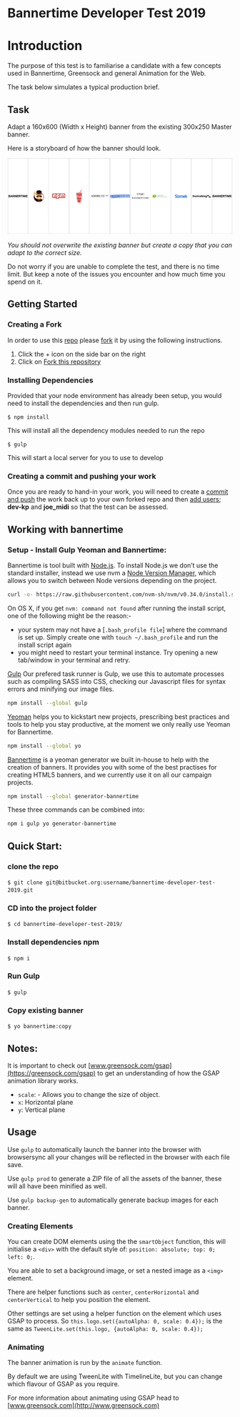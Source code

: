 # Bannertime Developer Test 2019
# Introduction

The purpose of this test is to familiarise a candidate with a few concepts used in Bannertime, Greensock and general Animation for the Web.

The task below simulates a typical production brief.

## Task

Adapt a 160x600 (Width x Height) banner from the existing 300x250 Master banner.

Here is a storyboard of how the banner should look.

![160x600 Storyboard](storyboards/storyboard-160x600.jpg)

_You should not overwrite the existing banner but create a copy that you can adapt to the correct size._

Do not worry if you are unable to complete the test, and there is no time limit. But keep a note of the issues you encounter and how much time you spend on it.

## Getting Started

### Creating a Fork

In order to use this [repo](https://confluence.atlassian.com/bitbucket/repositories-675385631.html) please [fork](https://confluence.atlassian.com/bitbucket/forking-a-repository-221449527.html) it by using the following instructions.

1. Click the + icon on the side bar on the right
2. Click on [Fork this repository](https://bitbucket.org/jf-cdp/bannertime-developer-test-2019/fork)

### Installing Dependencies

Provided that your node environment has already been setup, you would need to install the dependencies and then run gulp.

```
$ npm install
```
This will install all the dependency modules needed to run the repo

```
$ gulp
```
This will start a local server for you to use to develop

### Creating a commit and pushing your work

Once you are ready to hand-in your work, you will need to create a [commit and push](https://confluence.atlassian.com/bitbucketserver062/commit-and-push-changes-to-bitbucket-server-969536562.html) the work back up to your own forked repo and then [add users](https://confluence.atlassian.com/bitbucketserver/using-repository-permissions-776639771.html); **dev-kp** and **joe_midi** so that the test can be assessed. 

## Working with bannertime

### Setup - Install Gulp Yeoman and Bannertime:

Bannertime is tool built with [Node.js](https://nodejs.org/en/).
To install Node.js we don’t use the standard installer, instead we use nvm a [Node Version Manager](https://github.com/nvm-sh/nvm), which allows you to switch between Node versions depending on the project.

```bash
curl -o- https://raw.githubusercontent.com/nvm-sh/nvm/v0.34.0/install.sh | bash
```

On OS X, if you get `nvm: command not found` after running the install script, one of the following might be the reason:-

  - your system may not have a [`.bash_profile file`] where the command is set up. Simply create one with `touch ~/.bash_profile` and run the install script again
  - you might need to restart your terminal instance. Try opening a new tab/window in your terminal and retry.


[Gulp](http://gulpjs.com/) Our prefered task runner is Gulp, we use this to automate processes such as compiling SASS into CSS, checking our Javascript files for syntax errors and minifying our image files.
```bash
npm install --global gulp
```

[Yeoman](http://yeoman.io/) helps you to kickstart new projects, prescribing best practices and tools to help you stay productive, at the moment we only really use Yeoman for Bannertime.
```bash
npm install --global yo
```

[Bannertime](https://github.com/pyramidium/generator-bannertime) is a yeoman generator we built in-house to help with the creation of banners. It provides you with some of the best practises for creating HTML5 banners, and we currently use it on all our campaign projects.
```bash
npm install --global generator-bannertime
```

These three commands can be combined into:
```bash
npm i gulp yo generator-bannertime
```

## Quick Start:

### clone the repo
`$ git clone git@bitbucket.org:username/bannertime-developer-test-2019.git`

### CD into the project folder
`$ cd bannertime-developer-test-2019/`

### Install dependencies npm
`$ npm i`

### Run Gulp
`$ gulp`

### Copy existing banner
`$ yo bannertime:copy`

## Notes:
It is important to check out [www.greensock.com/gsap](https://greensock.com/gsap) to get an understanding of how the GSAP animation library works. 

* `scale`: - Allows you to change the size of object.
* `x`: Horizontal plane
* `y`: Vertical plane

## Usage

Use `gulp` to automatically launch the banner into the browser with browsersync all your changes will be reflected in the browser with each file save.

Use `gulp prod` to generate a ZIP file of all the assets of the banner, these will all have been minified as well.

Use `gulp backup-gen` to automatically generate backup images for each banner.

### Creating Elements

You can create DOM elements using the the `smartObject` function, this will initialise a `<div>` with the default style of: `position: absolute; top: 0; left: 0;`.

You are able to set a background image, or set a nested image as a `<img>` element.

There are helper functions such as `center`, `centerHorizontal` and `centerVertical` to help you position the element.

Other settings are set using a helper function on the element which uses GSAP to process. So `this.logo.set({autoAlpha: 0, scale: 0.4});` is the same as `TweenLite.set(this.logo, {autoAlpha: 0, scale: 0.4});`

### Animating

The banner animation is run by the `animate` function.

By default we are using TweenLite with TimelineLite, but you can change which flavour of GSAP as you require.

For more information about animating using GSAP head to [www.greensock.com](http://www.greensock.com)